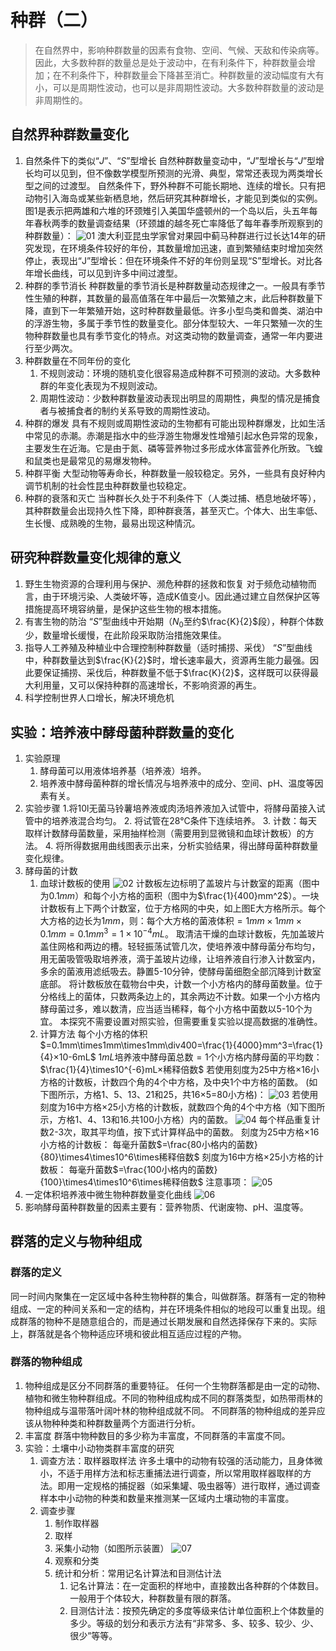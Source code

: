 # 种群（二）

> 在自然界中，影响种群数量的因素有食物、空间、气候、天敌和传染病等。因此，大多数种群的数量总是处于波动中，在有利条件下，种群数量会增加；在不利条件下，种群数量会下降甚至消亡。种群数量的波动幅度有大有小，可以是周期性波动，也可以是非周期性波动。大多数种群数量的波动是非周期性的。

## 自然界种群数量变化

1. 自然条件下的类似“$J$”、“$S$”型增长
   自然种群数量变动中，“$J$”型增长与“$J$”型增长均可以见到，但不像数学模型所预测的光滑、典型，常常还表现为两类增长型之间的过渡型。
   自然条件下，野外种群不可能长期地、连续的增长。只有把动物引入海岛或某些新栖息地，然后研究其种群增长，才能见到类似的实例。图1是表示把两雄和六堆的环颈雉引入美国华盛顿州的一个岛以后，头五年每年春秋两季的数量调查结果（环颈雄的越冬死亡率降低了每年春季所观察到的种群数量）：
   ![01](image.png)
   澳大利亚昆虫学家曾对果园中蓟马种群进行过长达14年的研究发现，在环境条件较好的年份，其数量增加迅速，直到繁殖结束时增加突然停止，表现出“J”型增长：但在环境条件不好的年份则呈现“S”型增长。对比各年增长曲线，可以见到许多中间过渡型。
2. 种群的季节消长
   种群数量的季节消长是种群数量动态规律之一。一般具有季节性生殖的种群，其数量的最高值落在年中最后一次繁殖之末，此后种群数量下降，直到下一年繁殖开始，这时种群数量最低。许多小型鸟类和兽类、湖泊中的浮游生物，多属于季节性的数量变化。部分体型较大、一年只繁殖一次的生物种群数量也具有季节变化的特点。对这类动物的数量调查，通常一年内要进行至少两次。
3. 种群数量在不同年份的变化
   1. 不规则波动：环境的随机变化很容易造成种群不可预测的波动。大多数种群的年变化表现为不规则波动。
   2. 周期性波动：少数种群数量波动表现出明显的周期性，典型的情况是捕食者与被捕食者的制约关系导致的周期性波动。
4. 种群的爆发
   具有不规则或周期性波动的生物都有可能出现种群爆发，比如生活中常见的赤潮。赤潮是指水中的些浮游生物爆发性增殖引起水色异常的现象，主要发生在近海。它是由于氮、磷等营养物过多形成水体富营养化所致。飞蝗和鼠类也是最常见的易爆发物种。
5. 种群平衡
   大型动物等寿命长，种群数量一般较稳定。另外，一些具有良好种内调节机制的社会性昆虫种群数量也较稳定。
6. 种群的衰落和灭亡
   当种群长久处于不利条件下（人类过捕、栖息地破坏等），其种群数量会出现持久性下降，即种群衰落，甚至灭亡。个体大、出生率低、生长慢、成熟晚的生物，最易出现这种情沉。

## 研究种群数量变化规律的意义

1. 野生生物资源的合理利用与保护、濒危种群的拯救和恢复
   对于频危动植物而言，由于环境污染、人类破坏等，造成K值变小。因此通过建立自然保护区等措施提高环境容纳量，是保护这些生物的根本措施。
2. 有害生物的防治
   “$S$”型曲线中开始期（$N_0$至约$\frac{K}{2}$段），种群个体数少，数量增长缓慢，在此阶段采取防治措施效果佳。
3. 指导人工养殖及种植业中合理控制种群数量（适时捕捞、采伐）
   “$S$”型曲线中，种群数量达到$\frac{K}{2}$时，增长速率最大，资源再生能力最强。因此要保证捕捞、采伐后，种群数量不低于$\frac{K}{2}$，这样既可以获得最大利用量，又可以保持种群的高速增长，不影响资源的再生。
4. 科学控制世界人口增长，解决环境危机

## 实验：培养液中酵母菌种群数量的变化

1. 实验原理
   1. 酵母菌可以用液体培养基（培养液）培养。
   2. 培养液中酵母菌种群的增长情况与培养液中的成分、空间、pH、温度等因素有关。
2. 实验步骤
   1.将10l无菌马铃薯培养液或肉汤培养液加入试管中，将酵母菌接入试管中的培养液混合均匀。
   2. 将试管在28°C条件下连续培养。
   3. 计数：每天取样计数酵母菌数量，采用抽样检测（需要用到显微镜和血球计数板）的方法。
   4. 将所得数据用曲线图表示出来，分析实验结果，得出酵母菌种群数量变化规律。
3. 酵母菌的计数
   1. 血球计数板的使用
      ![02](image-1.png)
      计数板左边标明了盖玻片与计数室的距离（图中为$0.1mm$）和每个小方格的面积（图中为$\frac{1}{400}mm^2$）。一块计数板有上下两个计数室，位于方格网的中央，如上图E大方格所示。每个大方格的边长为$1mm$，则：每个大方格的菌液体积$=1mm\times1mm\times0.1mm=0.1mm^3=1×10^{-4}mL$。
      取清洁干燥的血球计数板，先加盖玻片盖住网格和两边的槽。轻轻振荡试管几次，使培养液中酵母菌分布均匀，用无菌吸管吸取培养液，滴于盖玻片边缘，让培养液自行渗入计数室内，多余的菌液用滤纸吸去。静置5-10分钟，使酵母菌细胞全部沉降到计数室底部。
      将计数板放在载物台中央，计数一个小方格内的酵母菌数量。位于分格线上的菌体，只数两条边上的，其余两边不计数。如果一个小方格内酵母菌过多，难以数清，应当适当稀释，每个小方格中菌数以5-10个为宜。
      本探究不需要设置对照实验，但需要重复实验以提高数据的准确性。
   2. 计算方法
      每个小方格的体积$=0.1mm\times1mm\times1mm\div400=\frac{1}{4000}mm^3=\frac{1}{4}×10-6mL$
      $1mL$培养液中酵母菌总数$=1$个小方格内酵母菌的平均数：
      $\frac{1}{4}\times10^{-6}mL×稀释倍数$
      若使用刻度为$25$中方格$\times16$小方格的计数板，计数四个角的4个中方格，及中央1个中方格的菌数。
      (如下图所示，方格1、5、13、21和25，共16×5=80小方格)：
      ![03](image-2.png)
      若使用刻度为$16$中方格$\times25$小方格的计数板，就数四个角的4个中方格（知下图所示，方格1、4、13和16.共100小方格）内的菌数。
      ![04](image-3.png)
      每个样品重复计数2-3次，取其平均值，按下式计算样品中的菌数。
      刻度为$25$中方格$\times16$小方格的计数板：
      每毫升菌数$=\frac{80小格内的菌数}{80}\times4\times10^6\times稀释倍数$
      刻度为16中方格×25小方格的计数板：
      每毫升菌数$=\frac{100小格内的菌数}{100}\times4\times10^6\times稀释倍数$
      注意事项：
      ![05](image-4.png)
4. 一定体积培养液中微生物种群数量变化曲线
   ![06](image-5.png)
5. 影响酵母菌种群数量的因素主要有：营养物质、代谢废物、pH、温度等。

## 群落的定义与物种组成

### 群落的定义

同一时间内聚集在一定区域中各种生物种群的集合，叫做群落。群落有一定的物种组成、一定的种间关系和一定的结构，并在环境条件相似的地段可以重复出现。组成群落的物种不是随意组合的，而是通过长期发展和自然选择保存下来的。实际上，群落就是各个物种适应环境和彼此相互适应过程的产物。

### 群落的物种组成

1. 物种组成是区分不同群落的重要特征。
   任何一个生物群落都是由一定的动物、植物和微生物种群组成。不同的物种组成构成不同的群落类型，如热带雨林的物种组成与温带落叶阔叶林的物种组成就不同。
   不同群落的物种组成的差异应该从物种种类和种群数量两个方面进行分析。
2. 丰富度
   群落中物种数目的多少称为丰富度，不同群落的丰富度不同。
3. 实验：土壤中小动物类群丰富度的研究
   1. 调查方法：取样器取样法
      许多土壤中的动物有较强的活动能力，且身体微小，不适于用样方法和标志重捕法进行调查，所以常用取样器取样的方法。即用一定规格的捕捉器（如采集罐、吸虫器等）进行取样，通过调查样本中小动物的种类和数量来推测某一区域内土壤动物的丰富度。
   2. 调查步骤
      1. 制作取样器
      2. 取样
      3. 采集小动物（如图所示装置）
         ![07](image-6.png)
      4. 观察和分类
      5. 统计和分析：常用记名计算法和目测估计法
         1. 记名计算法：在一定面积的样地中，直接数出各种群的个体数目。一般用于个体较大，种群数量有限的群落。
         2. 目测估计法：按预先确定的多度等级来估计单位面积上个体数量的多少。等级的划分和表示方法有“非常多、多、较多、较少、少、很少”等等。
